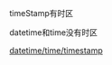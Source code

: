 timeStamp有时区

datetime和time没有时区

[datetime/time/timestamp](https://blog.csdn.net/iris_xuting/article/details/84886483)

